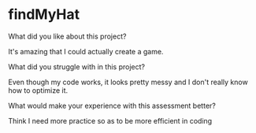 # findMyHat

What did you like about this project?

It's amazing that I could actually create a game.


What did you struggle with in this project?

Even though my code works, it looks pretty messy and I don't really know how to optimize it. 


What would make your experience with this assessment better?

Think I need more practice so as to be more efficient in coding
